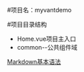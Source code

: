 #项目名：myvantdemo

#项目目录结构

- Home.vue项目主入口
- common--公共组件域


[Markdown基本语法](https://www.jianshu.com/p/191d1e21f7ed)

